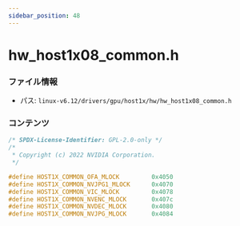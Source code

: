 ```yaml
---
sidebar_position: 48
---
```

# hw_host1x08_common.h

### ファイル情報

- パス: `linux-v6.12/drivers/gpu/host1x/hw/hw_host1x08_common.h`

### コンテンツ

```h
/* SPDX-License-Identifier: GPL-2.0-only */
/*
 * Copyright (c) 2022 NVIDIA Corporation.
 */

#define HOST1X_COMMON_OFA_MLOCK			0x4050
#define HOST1X_COMMON_NVJPG1_MLOCK		0x4070
#define HOST1X_COMMON_VIC_MLOCK			0x4078
#define HOST1X_COMMON_NVENC_MLOCK		0x407c
#define HOST1X_COMMON_NVDEC_MLOCK		0x4080
#define HOST1X_COMMON_NVJPG_MLOCK		0x4084

```
